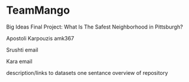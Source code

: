 # TeamMango
Big Ideas Final Project: What Is The Safest Neighborhood in Pittsburgh?

Apostoli Karpouzis
amk367

Srushti
email

Kara
email

description/links to datasets
one sentance overview of repository

